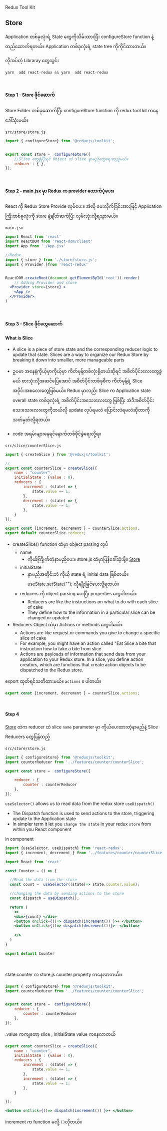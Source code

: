 Redux Tool Kit
## Store
Application တစ်ခုလုံးရဲ့ State တွေကိုသိမ်းထားပြီး configureStore function နဲ့ တည်ဆောက်ရတယ်။ Application တစ်ခုလုံးရဲ့ state tree ကိုကိုင်ထားတယ်။

 လိုအပ်တဲ့ Libraray တွေသွင်း

```javascript
yarn  add react-redux && yarn  add react-redux
```

<br>

#### Step 1 - Store ဖိုင်ဆောက်
Store Folder တစ်ခုဆောက်ပြီး configureStore function ကို redux tool kit ကနေခေါ်သုံးမယ်။
<a id="store"> </a>

`src/store/store.js`
```jsx
import { configureStore} from '@reduxjs/toolkit';


export const store =  configureStore({
    //Slice တွေခွဲပြီးရင် Object ထဲ slice နာမည်တွေရေးထည့်မယ်။
    reducer : { },
});
```
<br>

#### Step 2 - main.jsx မှာ Redux က  provider ထောက်ပံ့ပေး။
React ကို Redux Store Provide လုပ်ပေး။ အဲလို  ပေးလိုက်ခြင်းအားဖြင့် Application ကြီးတစ်ခုလုံးကို store နဲ့ချိတ်ဆက်ပြီး လှမ်းသုံးလို့ရသွားမယ်။ 

`main.jsx`
```jsx
import React from 'react'
import ReactDOM from 'react-dom/client'
import App from './App.jsx'

//Redux
import { store } from './store/store.js';
import { Provider }from 'react-redux'


ReactDOM.createRoot(document.getElementById('root')).render(
    // Adding Provider and store
  <Provider store={store} >
    <App />
  </Provider>
)
```

<br>

#### Step 3 - Slice ဖိုင်တွေဆောက်
#### What is Slice
* A slice is a piece of store state and the corresponding reducer logic to update that state. Slices are a way to organize our Redux Store by breaking it down into smalller, more manageable parts

* ဥပမာ အနေနဲ့ကိုယ့်မှာကိုယ့်မှာ ကိတ်မုန့်တစ်လုံးရှိတယ်ဆိုရင် အစိတ်ပိုင်းလေးတွေခွဲမယ် စားသုံးလို့အဆင်ပြေအောင် အစိတ်ပိုင်းတစ်ခုစီက ကိတ်မုန့်ရဲ့ Slice အပိုင်းအစလေးတွေဖြစ်မယ်။ Redux မှာလည်း Slice က Application state overall state တစ်ခုလုံးရဲ့ အစိတ်ပိုင်းအသေးလေးတွေ ဖြစ်ပြီး အဲဒီအစိတ်ပိုင်းသေးသေးလေးတွေကိုဘယ်လို update လုပ်ရမလဲ ပြောင်းလဲရမလဲဆိုတာကိုသတ်မှတ်လို့ရတယ်။

*  code အရမ်းများနေရင်နောက်တစ်ဖိုင်ခွဲရေးလို့ရ။

`src/slice/counterSlice.js`
```jsx
import { createSlice } from '@reduxjs/toolkit';

//
export const counterSlice = createSlice({
    name : "counter",
    initialState : {value : 0},
    reducers : {
        increment : (state) => {
            state.value += 1;
        },
        decrement : (state) => {
            state.value -= 1;
        },
    }
});

export const {increment, decrement } = counterSlice.actions;
export default counterSlice.reducer;
```

* createSlice()  function  ထဲမှာ object parsing လုပ်
    * name 
        * ကိုယ်ကြိုက်တဲ့နာမည်ပေး။ store.js ထဲမှာပြန်ခေါ်သုံးဖို့။ <a href="#store"> Store</a>
    * initialState 
        * နာမည်အတိုင်းဘဲ ကိုယ့် state ရဲ့ initial data ဖြစ်တယ်။ useState,setState(""); လိုမျိုးမြင်ပေးလို့ရတယ်။ 
    * reducers ကို object parsing ပေးပြီး properties တွေပါတယ်။
        * Reducers are like the instructions on what to do with each slice of cake
        * They define how to the information in a particular slice can be changed or updated
* Reducers Object ထဲမှာ Actions or methods  တွေပါမယ်။
    * Actions are like request or commands you give to change a specific slice of cake
    *  For example, you might have an action called "Eat Slice  a bite  that instruction how to take a bite from slice
    *  Actions are payloads of information that send data from your application to your Redux store. In a slice, you define action creators, which are functions that create action objects to be dispatched to the Redux store.

export  ထုတ်ရင်သတိထားမယ်။  `actions` s ပါတယ်။
```jsx
export const {increment, decrement } = counterSlice.actions;
```
<br>

#### Step 4
<a href="#store"> Store</a> ထဲက reducer ထဲ   slice `name` parameter မှာ ကိုယ်ပေးထားတဲ့နာမည်နဲ့  Slice Reducers တွေပြန်ထည့်

`src/store/store.js`
```jsx
import { configureStore} from '@reduxjs/toolkit';
import counterReducer from '../features/counter/counterSlice';

export const store =  configureStore({

    reducer : {
        counter : counterReducer
    },
});
```

`useSelector()` allows us to read data from the redux store
`useDispatch()` 
* The Dispatch function is used to send actions to the store, triggering update to the Application state
* In simpler term it let you `change the state` in your redux `store` from within you React component
  
in component

```jsx
import {useSelector, useDispatch} from 'react-redux';
import { increment, decrement } from '../features/counter/counterSlice';

import React from 'react'

const Counter = () => {

  //Read the data from the store  
  const count =  useSelector((state)=> state.counter.value); 

  //changing the data by sending actions to the store
  const dispatch = useDispatch();

  return (
    <>
    <div>{count} </div>
    <button onClick={()=> dispatch(increment()) }>+ </button>
    <button onClick={()=> dispatch(decrement())}>- </button>
    
    </>
  )
}

export default Counter
```

 <br>

  state.counter က  store.js counter property ကနေလာတယ်၊။ 
```jsx
import { configureStore} from '@reduxjs/toolkit'; 
import counterReducer from '../features/counter/counterSlice'; 


export const store =  configureStore({ 
    reducer : { 
        counter : counterReducer 
    }, 
}); 
```

.value ကကျတော့ slice , initialState  value ကနေလာတယ် 
```jsx
export const counterSlice = createSlice({ 
    name : "counter", 
    initialState : {value : 0}, 
    reducers : { 
        increment : (state) => { 
            state.value += 1; 
        }, 
        increment : (state) => { 
            state.value -= 1; 
        }, 
    } 

}); 
```

```jsx
<button onClick={()=> dispatch(increment()) }>+ </button>
```

increment က function မလို့ `()`လိုတယ်။